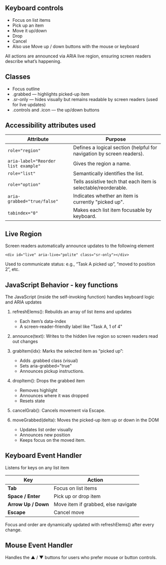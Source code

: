 ## Keyboard controls
- Focus on list items
- Pick up an item 
- Move it up/down 
- Drop 
- Cancel 
- Also use Move up / down buttons with the mouse or keyboard

All actions are announced via ARIA live region, ensuring screen readers describe what’s happening.

## Classes
- Focus outline
- .grabbed — highlights picked-up item
- .sr-only — hides visually but remains readable by screen readers (used for live updates)
- .controls and .icon — the up/down buttons


## Accessibility attributes used
| Attribute                           | Purpose                                                               |
| ----------------------------------- | --------------------------------------------------------------------- |
| `role="region"`                     | Defines a logical section (helpful for navigation by screen readers). |
| `aria-label="Reorder list example"` | Gives the region a name.                                              |
| `role="list"`                       | Semantically identifies the list.                                     |
| `role="option"`                     | Tells assistive tech that each item is selectable/reorderable.        |
| `aria-grabbed="true/false"`         | Indicates whether an item is currently "picked up".                   |
| `tabindex="0"`                      | Makes each list item focusable by keyboard.                           |

## Live Region
Screen readers automatically announce updates to the following element

```<div id="live" aria-live="polite" class="sr-only"></div>```

Used to communicate status: e.g., “Task A picked up”, “moved to position 2”, etc.

## JavaScript Behavior - key functions
The JavaScript (inside the self-invoking function) handles keyboard logic and ARIA updates

1. refreshElems(): Rebuilds an array of list items and updates
    - Each item’s data-index
    - A screen-reader-friendly label like "Task A, 1 of 4"

2. announce(text): Writes to the hidden live region so screen readers read out changes

3. grabItem(idx): Marks the selected item as “picked up”:
    - Adds .grabbed class (visual)
    - Sets aria-grabbed="true"
    - Announces pickup instructions.

4. dropItem(): Drops the grabbed item
    - Removes highlight
    - Announces where it was dropped
    - Resets state

5. cancelGrab(): Cancels movement via Escape.

6. moveGrabbed(delta): Moves the picked-up item up or down in the DOM
    - Updates list order visually
    - Announces new position
    - Keeps focus on the moved item.


## Keyboard Event Handler
Listens for keys on any list item

| Key                 | Action                              |
| ------------------- | ----------------------------------- |
| **Tab**             | Focus on list items                 |
| **Space / Enter**   | Pick up or drop item                |
| **Arrow Up / Down** | Move item if grabbed, else navigate |
| **Escape**          | Cancel move                         |

Focus and order are dynamically updated with refreshElems() after every change.

## Mouse Event Handler
Handles the ▲ / ▼ buttons for users who prefer mouse or button controls.